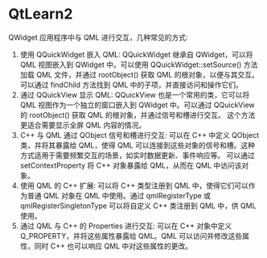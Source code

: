 # QtLearn2
QWidget 应用程序中与 QML 进行交互，几种常见的方式:
1. 使用 QQuickWidget 嵌入 QML:
QQuickWidget 继承自 QWidget，可以将 QML 视图嵌入到 QWidget 中。可以使用 QQuickWidget::setSource() 方法加载 QML 文件，并通过 rootObject() 获取 QML 的根对象，以便与其交互。
可以通过 findChild 方法找到 QML 中的子项，并直接访问和操作它们。
2. 通过 QQuickView 显示 QML:
QQuickView 也是一个常用的类，它可以将 QML 视图作为一个独立的窗口嵌入到 QWidget 中。可以通过 QQuickView 的 rootObject() 获取 QML 的根对象，并通过信号和槽进行交互。
这个方法更适合需要显示全屏 QML 内容的情况。
3. C++ 与 QML 通过 QObject 信号和槽进行交互:
可以在 C++ 中定义 QObject 类，并将其暴露给 QML，使得 QML 可以连接到这些对象的信号和槽。这种方式适用于需要频繁交互的场景，如实时数据更新、事件响应等。
可以通过 setContextProperty 将 C++ 对象暴露给 QML，从而在 QML 中访问该对象。
4. 使用 QML 的 C++ 扩展:
可以将 C++ 类型注册到 QML 中，使得它们可以作为普通 QML 对象在 QML 中使用。通过 qmlRegisterType 或 qmlRegisterSingletonType 可以将自定义 C++ 类注册到 QML 中，供 QML 使用。
5. 通过 QML 与 C++ 的 Properties 进行交互:
可以在 C++ 对象中定义 Q_PROPERTY，并将这些属性暴露给 QML。QML 可以访问并修改这些属性，同时 C++ 也可以响应 QML 中对这些属性的更改。